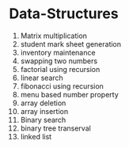 # Data-Structures
1. Matrix multiplication
2. student mark sheet generation
3. inventory maintenance
4. swapping two numbers
5. factorial using recursion
6. linear search
7. fibonacci using recursion
8. menu based number property
9. array deletion
10. array insertion
11. Binary search
12. binary tree transerval
13. linked list
